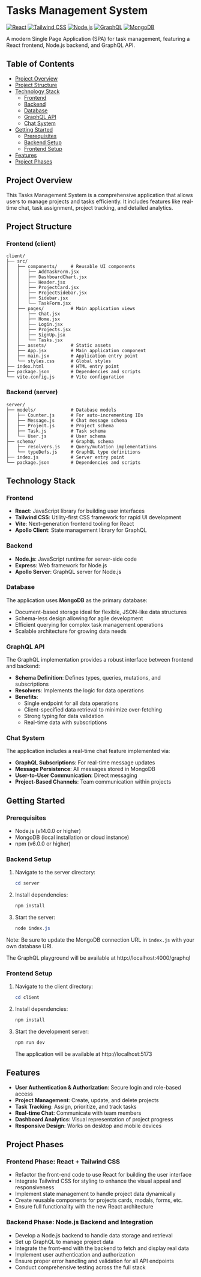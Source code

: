 # Tasks Management System

[![React](https://img.shields.io/badge/React-61DAFB?style=flat&logo=react&logoColor=black)](https://reactjs.org/)
[![Tailwind CSS](https://img.shields.io/badge/Tailwind_CSS-38B2AC?style=flat&logo=tailwind-css&logoColor=white)](https://tailwindcss.com/)
[![Node.js](https://img.shields.io/badge/Node.js-339933?style=flat&logo=node.js&logoColor=white)](https://nodejs.org/)
[![GraphQL](https://img.shields.io/badge/GraphQL-E10098?style=flat&logo=graphql&logoColor=white)](https://graphql.org/)
[![MongoDB](https://img.shields.io/badge/MongoDB-47A248?style=flat&logo=mongodb&logoColor=white)](https://www.mongodb.com/)

A modern Single Page Application (SPA) for task management, featuring a React frontend, Node.js backend, and GraphQL API.

## Table of Contents
- [Project Overview](#project-overview)
- [Project Structure](#project-structure)
- [Technology Stack](#technology-stack)
  - [Frontend](#frontend)
  - [Backend](#backend)
  - [Database](#database)
  - [GraphQL API](#graphql-api)
  - [Chat System](#chat-system)
- [Getting Started](#getting-started)
  - [Prerequisites](#prerequisites)
  - [Backend Setup](#backend-setup)
  - [Frontend Setup](#frontend-setup)
- [Features](#features)
- [Project Phases](#project-phases)

## Project Overview

This Tasks Management System is a comprehensive application that allows users to manage projects and tasks efficiently. It includes features like real-time chat, task assignment, project tracking, and detailed analytics.

## Project Structure

### Frontend (client)
```
client/
├── src/
│   ├── components/     # Reusable UI components
│   │   ├── AddTaskForm.jsx
│   │   ├── DashboardChart.jsx
│   │   ├── Header.jsx
│   │   ├── ProjectCard.jsx
│   │   ├── ProjectSidebar.jsx
│   │   ├── Sidebar.jsx
│   │   └── TaskForm.jsx
│   ├── pages/          # Main application views
│   │   ├── Chat.jsx
│   │   ├── Home.jsx
│   │   ├── Login.jsx
│   │   ├── Projects.jsx
│   │   ├── SignUp.jsx
│   │   └── Tasks.jsx
│   ├── assets/         # Static assets
│   ├── App.jsx         # Main application component
│   ├── main.jsx        # Application entry point
│   └── styles.css      # Global styles
├── index.html          # HTML entry point
├── package.json        # Dependencies and scripts
└── vite.config.js      # Vite configuration
```

### Backend (server)
```
server/
├── models/             # Database models
│   ├── Counter.js      # For auto-incrementing IDs
│   ├── Message.js      # Chat message schema
│   ├── Project.js      # Project schema
│   ├── Task.js         # Task schema
│   └── User.js         # User schema
├── schema/             # GraphQL schema
│   ├── resolvers.js    # Query/mutation implementations
│   └── typeDefs.js     # GraphQL type definitions
├── index.js            # Server entry point
└── package.json        # Dependencies and scripts
```

## Technology Stack

### Frontend
- **React**: JavaScript library for building user interfaces
- **Tailwind CSS**: Utility-first CSS framework for rapid UI development
- **Vite**: Next-generation frontend tooling for React
- **Apollo Client**: State management library for GraphQL

### Backend
- **Node.js**: JavaScript runtime for server-side code
- **Express**: Web framework for Node.js
- **Apollo Server**: GraphQL server for Node.js

### Database
The application uses **MongoDB** as the primary database:
- Document-based storage ideal for flexible, JSON-like data structures
- Schema-less design allowing for agile development
- Efficient querying for complex task management operations
- Scalable architecture for growing data needs

### GraphQL API
The GraphQL implementation provides a robust interface between frontend and backend:
- **Schema Definition**: Defines types, queries, mutations, and subscriptions
- **Resolvers**: Implements the logic for data operations
- **Benefits**:
  - Single endpoint for all data operations
  - Client-specified data retrieval to minimize over-fetching
  - Strong typing for data validation
  - Real-time data with subscriptions

### Chat System
The application includes a real-time chat feature implemented via:
- **GraphQL Subscriptions**: For real-time message updates
- **Message Persistence**: All messages stored in MongoDB
- **User-to-User Communication**: Direct messaging
- **Project-Based Channels**: Team communication within projects

## Getting Started

### Prerequisites
- Node.js (v14.0.0 or higher)
- MongoDB (local installation or cloud instance)
- npm (v6.0.0 or higher)

### Backend Setup
1. Navigate to the server directory:
   ```powershell
   cd server
   ```

2. Install dependencies:
   ```powershell
   npm install
   ```

3. Start the server:
   ```powershell
   node index.js

Note: Be sure to update the MongoDB connection URL in `index.js` with your own database URI.

The GraphQL playground will be available at http://localhost:4000/graphql

### Frontend Setup
1. Navigate to the client directory:
   ```powershell
   cd client
   ```

2. Install dependencies:
   ```powershell
   npm install
   ```

3. Start the development server:
   ```powershell
   npm run dev
   ```
   The application will be available at http://localhost:5173

## Features
- **User Authentication & Authorization**: Secure login and role-based access
- **Project Management**: Create, update, and delete projects
- **Task Tracking**: Assign, prioritize, and track tasks
- **Real-time Chat**: Communicate with team members
- **Dashboard Analytics**: Visual representation of project progress
- **Responsive Design**: Works on desktop and mobile devices

## Project Phases

### Frontend Phase: React + Tailwind CSS
- Refactor the front-end code to use React for building the user interface
- Integrate Tailwind CSS for styling to enhance the visual appeal and responsiveness
- Implement state management to handle project data dynamically
- Create reusable components for projects cards, modals, forms, etc.
- Ensure full functionality with the new React architecture

### Backend Phase: Node.js Backend and Integration
- Develop a Node.js backend to handle data storage and retrieval
- Set up GraphQL to manage project data
- Integrate the front-end with the backend to fetch and display real data
- Implement user authentication and authorization
- Ensure proper error handling and validation for all API endpoints
- Conduct comprehensive testing across the full stack
